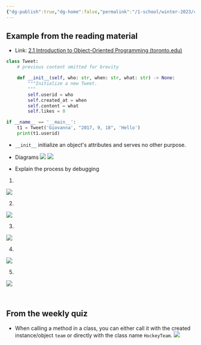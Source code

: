 ```yaml
---
{"dg-publish":true,"dg-home":false,"permalink":"/1-school/winter-2023/csc-148/preps/prep-2/","dgPassFrontmatter":true}
---
```


## Example from the reading material
- Link: [2.1 Introduction to Object-Oriented Programming (toronto.edu)](https://www.teach.cs.toronto.edu/~csc148h/winter/notes/object-oriented-programming/oop_intro.html)

```python
class Tweet:
    # previous content omitted for brevity

    def __init__(self, who: str, when: str, what: str) -> None:
        """Initialize a new Tweet.
        """
        self.userid = who
        self.created_at = when
        self.content = what
        self.likes = 0

if __name__ == '__main__':
    t1 = Tweet('Giovanna', "2017, 9, 18", 'Hello')
    print(t1.userid)
```
- `__init__` initialize an object's attributes and serves no other purpose.

- Diagrams
![](https://i.imgur.com/A6BtKgS.png)
![](https://i.imgur.com/iLX8H57.png)


- Explain the process by debugging
1. 
![](https://i.imgur.com/W35eGaf.png)


2. 
![](https://i.imgur.com/JiL8mHG.png)

3. 
![](https://i.imgur.com/iYFoxTw.png)

4. 
![](https://i.imgur.com/yodO34q.png)

5. 
![](https://i.imgur.com/06R5lM1.png)

&nbsp;

## From the weekly quiz
- When calling a method in a class, you can either call it with the created instance/object `team` or directly with the class name `HockeyTeam`.
![](https://i.imgur.com/ASy8a0C.png)


